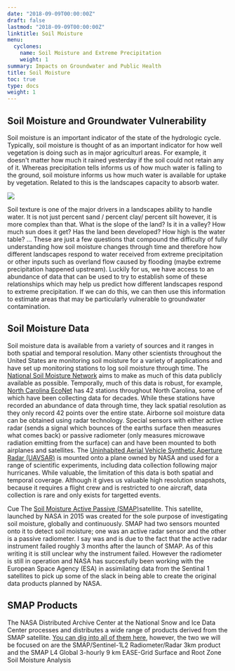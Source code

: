 ```yaml
---
date: "2018-09-09T00:00:00Z"
draft: false
lastmod: "2018-09-09T00:00:00Z"
linktitle: Soil Moisture
menu:
  cyclones:
    name: Soil Moisture and Extreme Precipitation
    weight: 1
summary: Impacts on Groundwater and Public Health
title: Soil Moisture
toc: true
type: docs
weight: 1
---
```


## Soil Moisture and Groundwater Vulnerability

Soil moisture is an important indicator of the state of the hydrologic cycle. Typically, soil moisture is thought of as an important indicator for how well vegetation is doing such as in major agriculturl areas. For example, it doesn't matter how much it rained yesterday if the soil could not retain any of it. Whereas precipitation tells informs us of how much water is falling to the ground, soil moisture informs us how much water is available for uptake by vegetation. Related to this is the landscapes capacity to absorb water. 

![](/img/dissertation/soilTexture.png)

Soil texture is one of the major drivers in a landscapes ability to handle water. It is not just percent sand / percent clay/ percent silt however, it is more complex than that. What is the slope of the land? Is it in a valley? How much sun does it get? Has the land been developed? How high is the water table? ... These are just a few questions that compound the difficulty of fully understanding how soil moisture changes through time and therefore how different landscapes respond to water received from extreme precipitation or other inputs such as overland flow caused by flooding (maybe extreme precipitation happened upstream). Luckily for us, we have access to an abundance of data that can be used to try to establish some of these relationships which may help us predict how different landscapes respond to extreme precipitation. If we can do this, we can then use this information to estimate areas that may be particularly vulnerable to groundwater contamination.

## Soil Moisture Data

Soil moisture data is available from a variety of sources and it ranges in both spatial and temporal resolution. Many other scientists throughout the United States are monitoring soil moisture for a variety of applications and have set up monitoring stations to log soil moisture through time. The [National Soil Moisture Network](http://nationalsoilmoisture.com/) aims to make as much of this data publicly available as possible. Temporally, much of this data is robust, for example, [North Carolina EcoNet](https://climate.ncsu.edu/econet) has 42 stations throughout North Carolina, some of which have been collecting data for decades. While these stations have recorded an abundance of data through time, they lack spatial resolution as they only record 42 points over the entire state. Airborne soil moisture data can be obtained using radar technology. Special sensors with either active radar (sends a signal which bounces of the earths surface then measures what comes back) or passive radiometer (only measures microwave radiation emitting from the surface) can and have been mounted to both airplanes and satellites. The [Uninhabited Aerial Vehicle Synthetic Aperture Radar (UAVSAR)](https://uavsar.jpl.nasa.gov/) is mounted onto a plane owned by NASA and used for a range of scientific experiments, including data collection following major hurricanes. While valuable, the limitation of this data is both spatial and temporal coverage. Although it gives us valuable high resolution snapshots, because it requires a flight crew and is restricted to one aircraft, data collection is rare and only exists for targetted events.

Cue The [Soil Moisture Active Passive (SMAP)](https://smap.jpl.nasa.gov/)satellite. This satellite, launched by NASA in 2015 was created for the sole purpose of investigating soil moisture, globally and continuously. SMAP had two sensors mounted onto it to detect soil moisture; one was an active radar sensor and the other is a passive radiometer. I say was and is due to the fact that the active radar instrument failed roughly 3 months after the launch of SMAP. As of this writing it is still unclear why the instrument failed. However the radiometer is still in operation and NASA has succesfully been working with the European Space Agency (ESA) in assimilating data from the Sentinal 1 satellites to pick up some of the slack in being able to create the original data products planned by NASA.

## SMAP Products
The NASA Distributed Archive Center at the National Snow and Ice Data Center processes and distributes a wide range of products derived from the SMAP satellite. [You can dig into all of them here](https://nsidc.org/data/smap/smap-data.html), however, the two we will be focused on are the SMAP/Sentinel-1L2 Radiometer/Radar 3km product and the SMAP L4 Global 3-hourly 9 km EASE-Grid Surface and Root Zone Soil Moisture Analysis